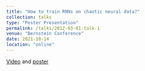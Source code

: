 ```yaml
---
title: "How to train RNNs on chaotic neural data?"
collection: talks
type: "Poster Presentation"
permalink: /talks/2012-03-01-talk-1
venue: "Bernstein Conference"
date: 2021-10-14
location: "online"
---
```


[Video](./../files/BN_posterAndVideo/7_mikhaeil_video.mp4) and [poster](./../files/BN_posterAndVideo/7_mikhaeil_poster.pdf)
